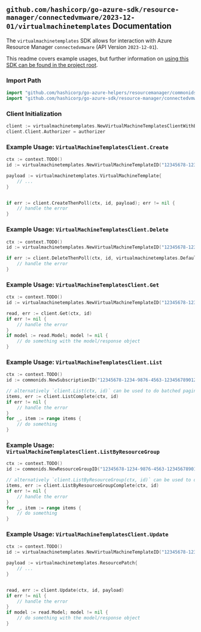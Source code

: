
## `github.com/hashicorp/go-azure-sdk/resource-manager/connectedvmware/2023-12-01/virtualmachinetemplates` Documentation

The `virtualmachinetemplates` SDK allows for interaction with Azure Resource Manager `connectedvmware` (API Version `2023-12-01`).

This readme covers example usages, but further information on [using this SDK can be found in the project root](https://github.com/hashicorp/go-azure-sdk/tree/main/docs).

### Import Path

```go
import "github.com/hashicorp/go-azure-helpers/resourcemanager/commonids"
import "github.com/hashicorp/go-azure-sdk/resource-manager/connectedvmware/2023-12-01/virtualmachinetemplates"
```


### Client Initialization

```go
client := virtualmachinetemplates.NewVirtualMachineTemplatesClientWithBaseURI("https://management.azure.com")
client.Client.Authorizer = authorizer
```


### Example Usage: `VirtualMachineTemplatesClient.Create`

```go
ctx := context.TODO()
id := virtualmachinetemplates.NewVirtualMachineTemplateID("12345678-1234-9876-4563-123456789012", "example-resource-group", "virtualMachineTemplateValue")

payload := virtualmachinetemplates.VirtualMachineTemplate{
	// ...
}


if err := client.CreateThenPoll(ctx, id, payload); err != nil {
	// handle the error
}
```


### Example Usage: `VirtualMachineTemplatesClient.Delete`

```go
ctx := context.TODO()
id := virtualmachinetemplates.NewVirtualMachineTemplateID("12345678-1234-9876-4563-123456789012", "example-resource-group", "virtualMachineTemplateValue")

if err := client.DeleteThenPoll(ctx, id, virtualmachinetemplates.DefaultDeleteOperationOptions()); err != nil {
	// handle the error
}
```


### Example Usage: `VirtualMachineTemplatesClient.Get`

```go
ctx := context.TODO()
id := virtualmachinetemplates.NewVirtualMachineTemplateID("12345678-1234-9876-4563-123456789012", "example-resource-group", "virtualMachineTemplateValue")

read, err := client.Get(ctx, id)
if err != nil {
	// handle the error
}
if model := read.Model; model != nil {
	// do something with the model/response object
}
```


### Example Usage: `VirtualMachineTemplatesClient.List`

```go
ctx := context.TODO()
id := commonids.NewSubscriptionID("12345678-1234-9876-4563-123456789012")

// alternatively `client.List(ctx, id)` can be used to do batched pagination
items, err := client.ListComplete(ctx, id)
if err != nil {
	// handle the error
}
for _, item := range items {
	// do something
}
```


### Example Usage: `VirtualMachineTemplatesClient.ListByResourceGroup`

```go
ctx := context.TODO()
id := commonids.NewResourceGroupID("12345678-1234-9876-4563-123456789012", "example-resource-group")

// alternatively `client.ListByResourceGroup(ctx, id)` can be used to do batched pagination
items, err := client.ListByResourceGroupComplete(ctx, id)
if err != nil {
	// handle the error
}
for _, item := range items {
	// do something
}
```


### Example Usage: `VirtualMachineTemplatesClient.Update`

```go
ctx := context.TODO()
id := virtualmachinetemplates.NewVirtualMachineTemplateID("12345678-1234-9876-4563-123456789012", "example-resource-group", "virtualMachineTemplateValue")

payload := virtualmachinetemplates.ResourcePatch{
	// ...
}


read, err := client.Update(ctx, id, payload)
if err != nil {
	// handle the error
}
if model := read.Model; model != nil {
	// do something with the model/response object
}
```
